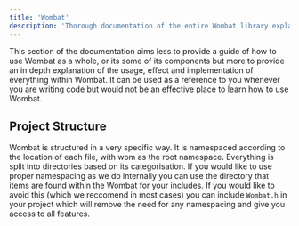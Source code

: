 ```yaml
---
title: 'Wombat'
description: 'Thorough documentation of the entire Wombat library explaining usage and implementation'
---
```


This section of the documentation aims less to provide a guide of how to use Wombat as a whole, or its some of its components but more to provide an in depth explanation of the usage, effect and implementation of everything within Wombat. It can be used as a reference to you whenever you are writing code but would not be an effective place to learn how to use Wombat.

## Project Structure
Wombat is structured in a very specific way. It is namespaced according to the location of each file, with wom as the root namespace. Everything is split into directories based on its categorisation. If you would like to use proper namespacing as we do internally you can use the directory that items are found within the Wombat for your includes. If you would like to avoid this (which we reccomend in most cases) you can include `Wombat.h` in your project which will remove the need for any namespacing and give you access to all features. 

